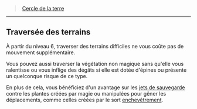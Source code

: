 ﻿> [Cercle de la terre](hd_druid_earth.md)

---

## Traversée des terrains

À partir du niveau 6, traverser des terrains difficiles ne vous coûte pas de mouvement supplémentaire.

Vous pouvez aussi traverser la végétation non magique sans qu'elle vous ralentisse ou vous inflige des dégâts si elle est dotée d'épines ou présente un quelconque risque de ce type.

En plus de cela, vous bénéficiez d'un avantage sur les [jets de sauvegarde](hd_abilities_jets_de_sauvegarde.md) contre les plantes créées par magie ou manipulées pour gêner les déplacements, comme celles créées par le sort [enchevêtrement](hd_spells_enchevetrement.md).

